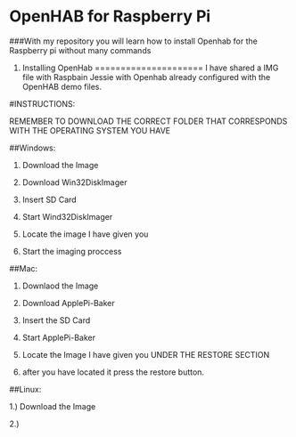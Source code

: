 OpenHAB for Raspberry Pi
=========================
###With my repository you will learn how to install Openhab for the Raspberry pi without many commands

1. Installing OpenHab
=====================
I have shared a IMG file with Raspbain Jessie with Openhab already configured with the OpenHAB demo files.

#INSTRUCTIONS:


REMEMBER TO DOWNLOAD THE CORRECT FOLDER THAT CORRESPONDS WITH THE OPERATING SYSTEM YOU HAVE

##Windows:


1. Download the Image

2. Download Win32DiskImager

3. Insert SD Card

4. Start Wind32DiskImager

5. Locate the image I have given you

6. Start the imaging proccess

##Mac:


1. Downlaod the Image

2. Download ApplePi-Baker

3. Insert the SD Card

4. Start ApplePi-Baker

5. Locate the Image I have given you UNDER THE RESTORE SECTION

6. after you have located it press the restore button.

##Linux:


1.) Download the Image

2.) 
